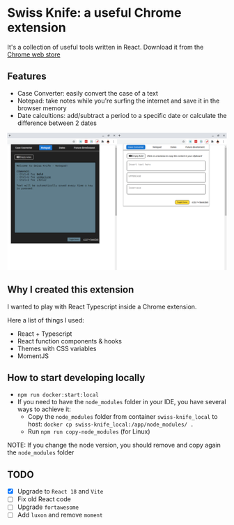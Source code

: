 # Swiss Knife: a useful Chrome extension
It's a collection of useful tools written in React.
Download it from the [Chrome web store](https://chrome.google.com/webstore/detail/swiss-knife/jnmlbmgaepngdgmkdlgfdfhofadggaln)

## Features
- Case Converter: easily convert the case of a text
- Notepad: take notes while you're surfing the internet and save it in the browser memory
- Date calcultions: add/subtract a period to a specific date or calculate the difference between 2 dates

![Swiss knife preview](https://raw.githubusercontent.com/danielzotti/swiss-knife-chrome-extension/v1.2.1/others/screenshots/Swiss%20Knife%20-%20Main%20Screenshot%20(1280x800).png)


## Why I created this extension
I wanted to play with React Typescript inside a Chrome extension.

Here a list of things I used:
- React + Typescript
- React function components & hooks
- Themes with CSS variables
- MomentJS


## How to start developing locally
- `npm run docker:start:local`
- If you need to have the `node_modules` folder in your IDE, you have several ways to achieve it:
    - Copy the `node_modules` folder from container `swiss-knife_local` to host: `docker cp swiss-knife_local:/app/node_modules/ .`
    - Run `npm run copy-node_modules` (for Linux)

NOTE: If you change the node version, you should remove and copy again the `node_modules` folder 

## TODO
- [x] Upgrade to `React 18` and `Vite`
- [ ] Fix old React code
- [ ] Upgrade `fortawesome`
- [ ] Add `luxon` and remove `moment`
